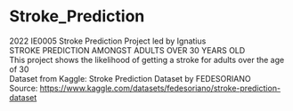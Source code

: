 # Stroke_Prediction
2022 IE0005 Stroke Prediction Project led by Ignatius <br>
STROKE PREDICTION AMONGST ADULTS OVER 30 YEARS OLD <br>
This project shows the likelihood of getting a stroke for adults over the age of 30 <br>
Dataset from Kaggle: Stroke Prediction Dataset by FEDESORIANO <br>
Source: https://www.kaggle.com/datasets/fedesoriano/stroke-prediction-dataset
